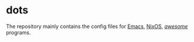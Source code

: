 # dots

The repository mainly contains the config files for [Emacs](https://www.gnu.org/software/emacs/), [NixOS](https://nixos.org/), _[awesome](https://awesomewm.org/)_ programs.


